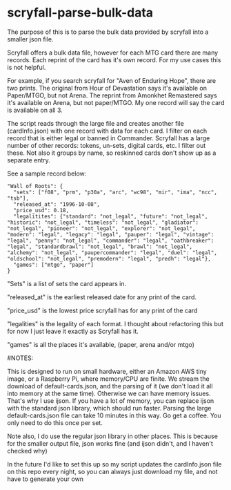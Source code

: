 # scryfall-parse-bulk-data

The purpose of this is to parse the bulk data provided by scryfall into a smaller json file.

Scryfall offers a bulk data file, however for each MTG card there are many records. Each reprint of the card has it's own record. For my use cases this is not helpful. 

For example, if you search scryfall for "Aven of Enduring Hope", there are two prints. The original from Hour of Devastation says it's available on Paper/MTGO, but not Arena. The reprint from Amonkhet Remastered says it's available on Arena, but not paper/MTGO. My one record will say the card is available on all 3.

The script reads through the large file and creates another file (cardInfo.json) with one record with data for each card. I filter on each record that is either legal or banned in Commander. Scryfall has a large number of other records: tokens, un-sets, digital cards, etc. I filter out these. Not also it groups by name, so reskinned cards don't show up as a separate entry.

See a sample record below:
```
"Wall of Roots": {
  "sets": ["f08", "prm", "p30a", "arc", "wc98", "mir", "ima", "ncc", "tsb"], 
  "released_at": "1996-10-08", 
  "price_usd": 0.18,
  "legalitites": {"standard": "not_legal", "future": "not_legal", "historic": "not_legal", "timeless": "not_legal", "gladiator": "not_legal", "pioneer": "not_legal", "explorer": "not_legal", "modern": "legal", "legacy": "legal", "pauper": "legal", "vintage": "legal", "penny": "not_legal", "commander": "legal", "oathbreaker": "legal", "standardbrawl": "not_legal", "brawl": "not_legal", "alchemy": "not_legal", "paupercommander": "legal", "duel": "legal", "oldschool": "not_legal", "premodern": "legal", "predh": "legal"}, 
  "games": ["mtgo", "paper"]
}
```

"Sets" is a list of sets the card appears in.

"released_at" is the earliest released date for any print of the card.

"price_usd" is the lowest price scryfall has for any print of the card

"legalities" is the legality of each format. I thought about refactoring this but for now I just leave it exactly as Scryfall has it.

"games" is all the places it's available, (paper, arena and/or mtgo)



#NOTES:

This is designed to run on small hardware, either an Amazon AWS tiny image, or a Raspberry Pi, where memory/CPU are finite. We stream the download of default-cards.json, and the parsing of it (we don't load it all into memory at the same time). Otherwise we can have memory issues. That's why I use ijson. If you have a lot of memory, you can replace ijson with the standard json library, which should run faster. Parsing the large default-cards.json file can take 10 minutes in this way. Go get a coffee. You only need to do this once per set.

Note also, I do use the regular json library in other places. This is because for the smaller output file, json works fine (and ijson didn't, and I haven't checked why)

In the future I'd like to set this up so my script updates the cardInfo.json file on this repo every night, so you can always just download my file, and not have to generate your own
